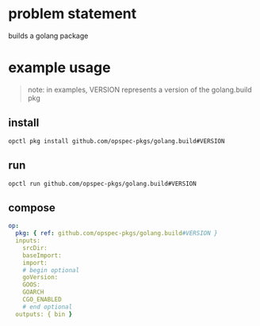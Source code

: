 # problem statement
builds a golang package

# example usage

> note: in examples, VERSION represents a version of the golang.build pkg

## install

```shell
opctl pkg install github.com/opspec-pkgs/golang.build#VERSION
```

## run

```
opctl run github.com/opspec-pkgs/golang.build#VERSION
```

## compose

```yaml
op:
  pkg: { ref: github.com/opspec-pkgs/golang.build#VERSION }
  inputs: 
    srcDir:
    baseImport:
    import:
    # begin optional
    goVersion:
    GOOS:
    GOARCH
    CGO_ENABLED
    # end optional
  outputs: { bin }
```
